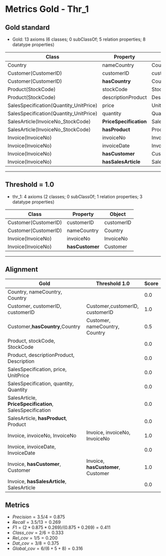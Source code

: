 # Metrics Gold - Thr_1

## Gold standard

* Gold: 13 axioms (6 classes; 0 subClassOf; 5 relation properties; 8 datatype properties)
  
|Class|Property|Object|
|-----|---------|------|
|Country|nameCountry|Country|
|Customer(CustomerID)|customerID|customerID|
|Customer(CustomerID)|**hasCountry**|Country|
|Product(StockCode)|stockCode|StockCode|
|Product(StockCode)|descriptionProduct|Description|
|SalesSpecification(Quantity_UnitPrice)|price|UnitPrice|
|SalesSpecification(Quantity_UnitPrice)|quantity|Quantity|
|SalesArticle(InvoiceNo_StockCode)|**PriceSpecification**|SalesSpecification|
|SalesArticle(InvoiceNo_StockCode)|**hasProduct**|Product|
|Invoice(InvoiceNo)|invoiceNo|InvoiceNo|
|Invoice(InvoiceNo)|invoiceDate|InvoiceDate|
|Invoice(InvoiceNo)|**hasCustomer**|Customer|
|Invoice(InvoiceNo)|**hasSalesArticle**|SalesArticle|

-----------------------------------------------------

## Threshold = 1.0

* thr_1: 4 axioms (2 classes; 0 subClassOf; 1 relation properties; 3 datatype properties)
  
|Class|Property|Object|
|-----|---------|------|
|Customer(CustomerID)|customerID|customerID|
|Customer(CustomerID)|nameCountry|Country|
|Invoice(InvoiceNo)|invoiceNo|InvoiceNo|
|Invoice(InvoiceNo)|**hasCustomer**|Customer|

-----------------------------------------------------

## Alignment

|Gold | Threshold 1.0|Score|
|-----|--------------|-----|
|Country, nameCountry, Country||0.0|
|Customer, customerID, customerID|Customer,customerID, customerID|1.0|
|Customer,**hasCountry**,Country|Customer, nameCountry, Country|0.5|
|Product, stockCode, StockCode||0.0|
|Product, descriptionProduct, Description||0.0|
|SalesSpecification, price, UnitPrice||0.0|
|SalesSpecification, quantity, Quantity||0.0|
|SalesArticle, **PriceSpecification**, SalesSpecification||0.0|
|SalesArticle, **hasProduct**, Product||0.0|
|Invoice, invoiceNo, InvoiceNo|Invoice, invoiceNo, InvoiceNo|1.0|
|Invoice, invoiceDate, InvoiceDate||0.0|
|Invoice, **hasCustomer**, Customer|Invoice, **hasCustomer**, Customer|1.0|
|Invoice, **hasSalesArticle**, SalesArticle||0.0|

## Metrics

* $Precision = 3.5 / 4 = 0.875$
* $Recall = 3.5 / 13 = 0.269$
* $F1 = (2 * 0.875 * 0.269) / (0.875 + 0.269) = 0.411$
* $Class\_cov = 2 / 6 = 0.333$
* $Rel\_cov = 1 / 5 = 0.200$
* $Dat\_cov = 3 / 8 = 0.375$
* $Global\_cov = 6 / (6 + 5 + 8) = 0.316$
